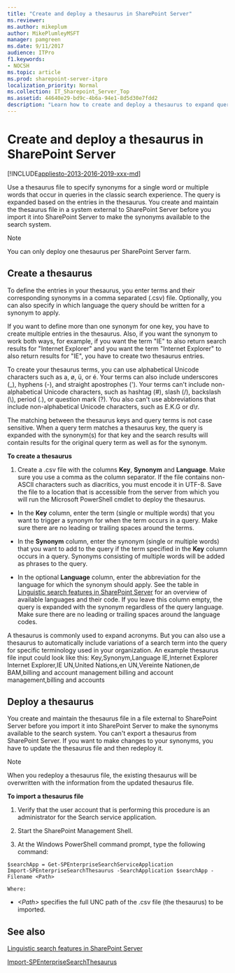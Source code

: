 ```yaml
---
title: "Create and deploy a thesaurus in SharePoint Server"
ms.reviewer: 
ms.author: mikeplum
author: MikePlumleyMSFT
manager: pamgreen
ms.date: 9/11/2017
audience: ITPro
f1.keywords:
- NOCSH
ms.topic: article
ms.prod: sharepoint-server-itpro
localization_priority: Normal
ms.collection: IT_Sharepoint_Server_Top
ms.assetid: 44640e29-bd9c-4b6a-94e1-8d5d30e7fdd2
description: "Learn how to create and deploy a thesaurus to expand queries with synonyms."
---
```


# Create and deploy a thesaurus in SharePoint Server

[!INCLUDE[appliesto-2013-2016-2019-xxx-md](../includes/appliesto-2013-2016-2019-xxx-md.md)]
  
Use a thesaurus file to specify synonyms for a single word or multiple words that occur in queries in the classic search experience. The query is expanded based on the entries in the thesaurus. You create and maintain the thesaurus file in a system external to SharePoint Server before you import it into SharePoint Server to make the synonyms available to the search system.
  
> [!NOTE]
> You can only deploy one thesaurus per SharePoint Server farm. 
  
    
## Create a thesaurus
<a name="proc1"> </a>

To define the entries in your thesaurus, you enter terms and their corresponding synonyms in a comma separated (.csv) file. Optionally, you can also specify in which language the query should be written for a synonym to apply. 
  
If you want to define more than one synonym for one key, you have to create multiple entries in the thesaurus. Also, if you want the synonym to work both ways, for example, if you want the term "IE" to also return search results for "Internet Explorer" and you want the term "Internet Explorer" to also return results for "IE", you have to create two thesaurus entries. 
  
To create your thesaurus terms, you can use alphabetical Unicode characters such as a, ø, ü, or é. Your terms can also include underscores (_), hyphens (-), and straight apostrophes ('). Your terms can't include non-alphabetical Unicode characters, such as hashtag (#), slash (/), backslash (\\), period (.), or question mark (?). You also can't use abbreviations that include non-alphabetical Unicode characters, such as E.K.G or d\r. 
  
The matching between the thesaurus keys and query terms is not case sensitive. When a query term matches a thesaurus key, the query is expanded with the synonym(s) for that key and the search results will contain results for the original query term as well as for the synonym.
  
 **To create a thesaurus**
  
1. Create a .csv file with the columns **Key**, **Synonym** and **Language**. Make sure you use a comma as the column separator. If the file contains non-ASCII characters such as diacritics, you must encode it in UTF-8. Save the file to a location that is accessible from the server from which you will run the Microsoft PowerShell cmdlet to deploy the thesaurus. 
    
  - In the **Key** column, enter the term (single or multiple words) that you want to trigger a synonym for when the term occurs in a query. Make sure there are no leading or trailing spaces around the terms. 
    
  - In the **Synonym** column, enter the synonym (single or multiple words) that you want to add to the query if the term specified in the **Key** column occurs in a query. Synonyms consisting of multiple words will be added as phrases to the query. 
   
  - In the optional **Language** column, enter the abbreviation for the language for which the synonym should apply. See the table in [Linguistic search features in SharePoint Server](../technical-reference/linguistic-search-features.md) for an overview of available languages and their code. If you leave this column empty, the query is expanded with the synonym regardless of the query language. Make sure there are no leading or trailing spaces around the language codes.
  
A thesaurus is commonly used to expand acronyms. But you can also use a thesaurus to automatically include variations of a search term into the query for specific terminology used in your organization. An example thesaurus file input could look like this: Key,Synonym,Language IE,Internet Explorer Internet Explorer,IE UN,United Nations,en UN,Vereinte Nationen,de BAM,billing and account management billing and account management,billing and accounts
  
## Deploy a thesaurus
<a name="proc2"> </a>

You create and maintain the thesaurus file in a file external to SharePoint Server before you import it into SharePoint Server to make the synonyms available to the search system. You can't export a thesaurus from SharePoint Server. If you want to make changes to your synonyms, you have to update the thesaurus file and then redeploy it. 
  
> [!NOTE]
> When you redeploy a thesaurus file, the existing thesaurus will be overwritten with the information from the updated thesaurus file. 
  
 **To import a thesaurus file**
  
1. Verify that the user account that is performing this procedure is an administrator for the Search service application.
    
2. Start the SharePoint Management Shell.
    
3. At the Windows PowerShell command prompt, type the following command:
    
  ```
  $searchApp = Get-SPEnterpriseSearchServiceApplication 
  Import-SPEnterpriseSearchThesaurus -SearchApplication $searchApp -Filename <Path>
  
  ```

    Where:
    
  -  _\<Path\>_ specifies the full UNC path of the .csv file (the thesaurus) to be imported. 
    
## See also
<a name="proc2"> </a>

[Linguistic search features in SharePoint Server](../technical-reference/linguistic-search-features.md)

[Import-SPEnterpriseSearchThesaurus](/powershell/module/sharepoint-server/Import-SPEnterpriseSearchThesaurus?view=sharepoint-ps)
